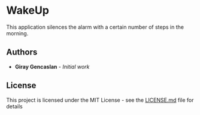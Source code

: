# WakeUp

This application silences the alarm with a certain number of steps in the morning.

## Authors

* **Giray Gencaslan** - *Initial work* 

## License

This project is licensed under the MIT License - see the [LICENSE.md](LICENSE.md) file for details

